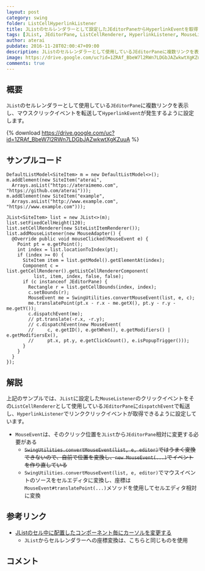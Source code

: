 ```yaml
---
layout: post
category: swing
folder: ListCellHyperlinkListener
title: JListのセルレンダラーとして設定したJEditorPaneからHyperlinkEventを取得する
tags: [JList, JEditorPane, ListCellRenderer, HyperlinkListener, MouseListener, Html]
author: aterai
pubdate: 2016-11-28T02:00:47+09:00
description: JListのセルレンダラーとして使用しているJEditorPaneに複数リンクを表示し、マウスクリックイベントを転送してHyperlinkEventが発生するように設定します。
image: https://drive.google.com/uc?id=1ZRAf_BbeW7l2RWn7LDGbJAZwkwtXgKZuuA
comments: true
---
```

## 概要
`JList`のセルレンダラーとして使用している`JEditorPane`に複数リンクを表示し、マウスクリックイベントを転送して`HyperlinkEvent`が発生するように設定します。

{% download https://drive.google.com/uc?id=1ZRAf_BbeW7l2RWn7LDGbJAZwkwtXgKZuuA %}

## サンプルコード
<pre class="prettyprint"><code>DefaultListModel&lt;SiteItem&gt; m = new DefaultListModel&lt;&gt;();
m.addElement(new SiteItem("aterai",
  Arrays.asList("https://ateraimemo.com", "https://github.com/aterai")));
m.addElement(new SiteItem("example",
  Arrays.asList("http://www.example.com", "https://www.example.com")));

JList&lt;SiteItem&gt; list = new JList&lt;&gt;(m);
list.setFixedCellHeight(120);
list.setCellRenderer(new SiteListItemRenderer());
list.addMouseListener(new MouseAdapter() {
  @Override public void mouseClicked(MouseEvent e) {
    Point pt = e.getPoint();
    int index = list.locationToIndex(pt);
    if (index &gt;= 0) {
      SiteItem item = list.getModel().getElementAt(index);
      Component c = list.getCellRenderer().getListCellRendererComponent(
          list, item, index, false, false);
      if (c instanceof JEditorPane) {
        Rectangle r = list.getCellBounds(index, index);
        c.setBounds(r);
        MouseEvent me = SwingUtilities.convertMouseEvent(list, e, c);
        me.translatePoint(pt.x - r.x - me.getX(), pt.y - r.y - me.getY());
        c.dispatchEvent(me);
        // pt.translate(-r.x, -r.y);
        // c.dispatchEvent(new MouseEvent(
        //     c, e.getID(), e.getWhen(), e.getModifiers() | e.getModifiersEx(),
        //     pt.x, pt.y, e.getClickCount(), e.isPopupTrigger()));
      }
    }
  }
});
</code></pre>

## 解説
上記のサンプルでは、`JList`に設定した`MouseListener`のクリックイベントをその`ListCellRenderer`として使用している`JEditorPane`に`dispatchEvent`で転送し、`HyperlinkListener`でリンククリックイベントが取得できるように設定しています。

- `MouseEvent`は、そのクリック位置を`JList`から`JEditorPane`相対に変更する必要がある
    - ~~`SwingUtilities.convertMouseEvent(list, e, editor)`ではうまく変換できないので、自前で位置を変換し、`new MouseEvent(...)`でイベントを作り直している~~
    - `SwingUtilities.convertMouseEvent(list, e, editor)`でマウスイベントのソースをセルエディタに変換し、座標は`MouseEvent#translatePoint(...)`メソッドを使用してセルエディタ相対に変換

<!-- dummy comment line for breaking list -->

## 参考リンク
- [JListのセル中に配置したコンポーネント毎にカーソルを変更する](https://ateraimemo.com/Swing/CursorOfCellComponent.html)
    - `JList`からセルレンダラーへの座標変換は、こちらと同じものを使用

<!-- dummy comment line for breaking list -->

## コメント
